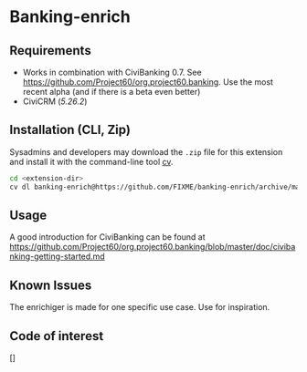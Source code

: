 # Banking-enrich


## Requirements

* Works in combination with CiviBanking 0.7. See https://github.com/Project60/org.project60.banking. Use the most recent alpha (and if there is a beta even better)
* CiviCRM (*5.26.2*)

## Installation (CLI, Zip)

Sysadmins and developers may download the `.zip` file for this extension and
install it with the command-line tool [cv](https://github.com/civicrm/cv).

```bash
cd <extension-dir>
cv dl banking-enrich@https://github.com/FIXME/banking-enrich/archive/master.zip
```

## Usage

A good introduction for CiviBanking can be found at https://github.com/Project60/org.project60.banking/blob/master/doc/civibanking-getting-started.md

## Known Issues

The enrichiger is made for one specific use case. Use for inspiration.

## Code of interest
[]
